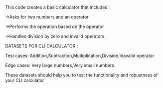 This code creates a basic calculator that includes :

->Asks for two numbers and an operator

->Performs the operation based on the operator

->Handles division by zero and invalid operators

DATASETS FOR CLI CALCULATOR :

Test cases: Addition,Subtraction,Multiplication,Division,Inavalid operator

Edge cases: Very large numbers,Very small numbers

These datasets should help you to test the functionality and robustness of your CLI calculator
